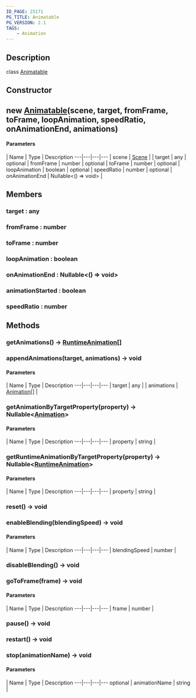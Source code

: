 ```yaml
---
ID_PAGE: 25171
PG_TITLE: Animatable
PG_VERSION: 2.1
TAGS:
    - Animation
---
```

## Description

class [Animatable](/classes/3.1/Animatable)



## Constructor

## new [Animatable](/classes/3.1/Animatable)(scene, target, fromFrame, toFrame, loopAnimation, speedRatio, onAnimationEnd, animations)



#### Parameters
 | Name | Type | Description
---|---|---|---
 | scene | [Scene](/classes/3.1/Scene) | 
 | target | any | 
optional | fromFrame | number | 
optional | toFrame | number | 
optional | loopAnimation | boolean | 
optional | speedRatio | number | 
optional | onAnimationEnd | Nullable&lt;() =&gt; void&gt; | 
## Members

### target : any



### fromFrame : number



### toFrame : number



### loopAnimation : boolean



### onAnimationEnd : Nullable&lt;() =&gt; void&gt;



### animationStarted : boolean



### speedRatio : number



## Methods

### getAnimations() &rarr; [RuntimeAnimation](/classes/3.1/RuntimeAnimation)[]


### appendAnimations(target, animations) &rarr; void



#### Parameters
 | Name | Type | Description
---|---|---|---
 | target | any | 
 | animations | [Animation](/classes/3.1/Animation)[] | 
### getAnimationByTargetProperty(property) &rarr; Nullable&lt;[Animation](/classes/3.1/Animation)&gt;



#### Parameters
 | Name | Type | Description
---|---|---|---
 | property | string | 

### getRuntimeAnimationByTargetProperty(property) &rarr; Nullable&lt;[RuntimeAnimation](/classes/3.1/RuntimeAnimation)&gt;



#### Parameters
 | Name | Type | Description
---|---|---|---
 | property | string | 

### reset() &rarr; void


### enableBlending(blendingSpeed) &rarr; void



#### Parameters
 | Name | Type | Description
---|---|---|---
 | blendingSpeed | number | 

### disableBlending() &rarr; void


### goToFrame(frame) &rarr; void



#### Parameters
 | Name | Type | Description
---|---|---|---
 | frame | number | 

### pause() &rarr; void


### restart() &rarr; void


### stop(animationName) &rarr; void



#### Parameters
 | Name | Type | Description
---|---|---|---
optional | animationName | string | 

